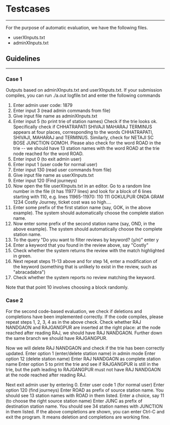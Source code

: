 # Testcases
----
For the purpose of automatic evaluation, we have the following files.
- userXInputs.txt
- adminXInputs.txt

## Guidelines
----

### Case 1
Outputs based on adminXInputs.txt and userXInputs.txt. If your submission compiles, you can run ./a.out logfile.txt and enter the following commands
1. Enter admin user code: 1879
2. Enter input 3 (read admin commands from file)
3. Give input file name as adminXInputs.txt
4. Enter input 5 (to print trie of station names)
    Check if the trie looks ok.  Specifically check if CHHATRAPATI SHIVAJI MAHARAJ TERMINUS appears at four places, corresponding to the words CHHATRAPATI, SHIVAJI, MAHARAJ and TERMINUS.  Similarly, check for NETAJI SC BOSE JUNCTION GOMOH.  Please also check for the word ROAD in the trie -- we should have 13 station names with the word ROAD at the trie node reached for the word ROAD.
5. Enter input 0 (to exit admin user)
6. Enter input 1 (user code for normal user)
7. Enter input 130 (read user commands from file)
8. Give input file name as userXInputs.txt
9. Enter input 120 (Find journeys)
10. Now open the file userXInputs.txt in an editor.  Go to a random line number in the file (it has 11977 lines) and look for a block of 6 lines starting with 110, e.g. lines 11965-11970:
    110
    111
    GOKULPUR
    ONDA GRAM
    1234
    Costly Journey, ticket cost was so high....
11. Enter some prefix of the first station name (say, GOK, in the above example).  The system should automatically choose the complete station name.
12. Now enter some prefix of the second station name (say, OND, in the above example). The system should automatically choose the complete station name.
13. To the query "Do you want to filter reviews by keyword? (y/n)"  enter y
14. Enter a keyword that you found in the review above, say "Costly"
15. Check whether the system returns the review with the match highlighted in green.
16. Next repeat steps 11-13 above and for step 14, enter a modification of the keyword (something that is unlikely to exist in the review, such as "abracadabra")
17. Check whether the system reports no review matching the keyword.

Note that that point 10 involves choosing a block randomly.

### Case 2
For the second code-based evaluation, we check if deletions and completions have been implemented correctly.  If the code compiles, please repeat steps 1, 2, 3, 4 as in the above check.  Check whether RAJ NANDGAON and RAJGANGPUR are inserted at the right place: at the node reached after reading RAJ, we should have RAJ NANDGAON.  Further down the same branch we should have RAJGANGPUR.

Now we will delete RAJ NANDGAON and check if the trie has been correctly updated.
Enter option 1 (enter/delete station name) in admin mode
Enter option 12 (delete station name)
Enter RAJ NANDGAON as complete station name
Enter option 5 to print the trie and see if RAJGANGPUR is still in the trie, but the path leading to RAJGANGPUR must not have RAJ NANDGAON at the node reached after reading RAJ.

Next exit admin user by entering 0.
Enter user code 1 (for normal user)
Enter option 120 (find journeys)
Enter ROAD as prefix of source station name.  You should see 13 station names with ROAD in them listed.
Enter a choice, say 11 (to choose the right source station name)
Enter JUNC as prefix of destination station name.  You should see 34 station names with JUNCTION in them listed.
If the above completions are shown, you can enter Ctrl-C and exit the program.  It means deletion and completions are working fine.
